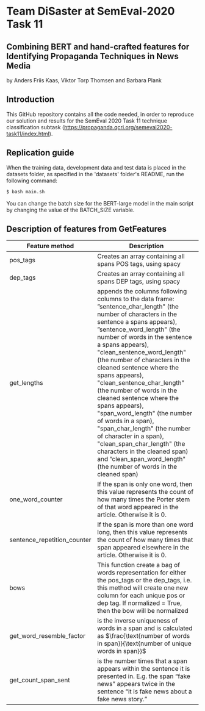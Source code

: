 # Team DiSaster at SemEval-2020 Task 11
## Combining BERT and hand-crafted features for Identifying Propaganda Techniques in News Media

by 
Anders Friis Kaas, Viktor Torp Thomsen and Barbara Plank

## Introduction
This GitHub repository contains all the code needed, in order to reproduce our solution and results for the SemEval 2020 Task 11 technique classification subtask (https://propaganda.qcri.org/semeval2020-task11/index.html).

## Replication guide
When the training data, development data and test data is placed in the datasets folder, as specified in the 'datasets' folder's README, run the following command:

```bash
$ bash main.sh
```

You can change the batch size for the BERT-large model in the main script by changing the value of the BATCH_SIZE variable.


## Description of features from GetFeatures 

| Feature method  | Description |
|-----------------|-------------|
| pos_tags       | Creates an array containing all spans POS tags, using spacy |
| dep_tags       | Creates an array containing all spans DEP tags, using spacy |
| get_lengths    | appends the columns following columns to the data frame: ”sentence_char_length" (the number of characters in the sentence a spans appears), ”sentence_word_length" (the number of words in the sentence a spans appears), "clean_sentence_word_length" (the number of characters in the cleaned sentence where the  spans appears), "clean_sentence_char_length" (the number of words in the cleaned sentence where the spans appears), "span_word_length" (the number of words in a span), "span_char_length" (the number of character in a span), "clean_span_char_length" (the characters in the cleaned span) and ”clean_span_word_length" (the number of words in the cleaned span)  |
| one_word_counter | If the span is only one word, then this value represents the count of how many times the Porter stem of that word appeared in the article. Otherwise it is 0. |
| sentence_repetition_counter | If the span is more than one word long, then this value represents the count of how many times that span appeared elsewhere in the article. Otherwise it is 0. |
| bows | This function create a bag of words representation for either the pos_tags or the dep_tags, i.e. this method will create one new column for each unique pos or dep tag. If normalized = True, then the bow will be normalized |
 | get_word_resemble_factor |  is the inverse uniqueness of words in a span and is calculated as $\frac{\text{number of words in span}}{\text{number of unique words in span}}$ |
| get_count_span_sent | is the number times that a span appears within the sentence it is presented in. E.g. the span “fake news” appears twice in the sentence “it is fake news about a fake news story.”| 
